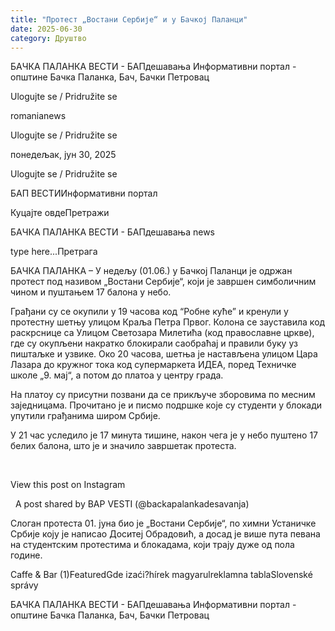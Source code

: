 ```yaml
---
title: "Протест „Востани Сербије“ и у Бачкој Паланци"
date: 2025-06-30
category: Друштво
---
```


БАЧКА ПАЛАНКА ВЕСТИ - БАПдешавања Информативни портал - општине Бачка Паланка, Бач, Бачки Петровац

Ulogujte se / Pridružite se

romanianews

Ulogujte se / Pridružite se

понедељак, јун 30, 2025

Ulogujte se / Pridružite se

БАП ВЕСТИИнформативни портал

Куцајте овдеПретражи

БАЧКА ПАЛАНКА ВЕСТИ - БАПдешавања news

type here...Претрага

БАЧКА ПАЛАНКА – У недељу (01.06.) у Бачкој Паланци је одржан протест под називом „Востани Сербије“, који је завршен симболичним чином и пуштањем 17 балона у небо.

Грађани су се окупили у 19 часова код “Робне куће” и кренули у протестну шетњу улицом Краља Петра Првог. Колона се зауставила код раскрснице са Улицом Светозара Милетића (код православне цркве), где су окупљени накратко блокирали саобраћај и правили буку уз пиштаљке и узвике.
Око 20 часова, шетња је настављена улицом Цара Лазара до кружног тока код супермаркета ИДЕА, поред Техничке школе „9. мај“, а потом до платоа у центру града.


На платоу су присутни позвани да се прикључе зборовима по месним заједницама. Прочитано је и писмо подршке које су студенти у блокади упутили грађанима широм Србије.


У 21 час уследило је 17 минута тишине, након чега је у небо пуштено 17 белих балона, што је и значило завршетак протеста.


 












View this post on Instagram






















 
A post shared by BAP VESTI (@backapalankadesavanja)



Слоган протеста 01. јуна био је „Востани Сербије“, по химни Устаничке Србије коју је написао Доситеј Обрадовић, а досад је више пута певана на студентским протестима и блокадама, који трају дуже од пола године.

Caffe & Bar (1)FeaturedGde izaći?hírek magyarulreklamna tablaSlovenské správy

БАЧКА ПАЛАНКА ВЕСТИ - БАПдешавања Информативни портал - општине Бачка Паланка, Бач, Бачки Петровац
